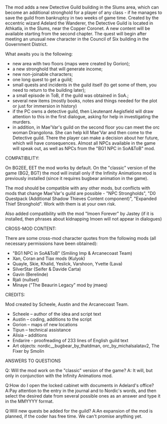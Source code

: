 The mod adds a new Detective Guild building in the Slums area, which can become an additional stronghold for a player of any class - if he manages to save the guild from bankruptcy in two weeks of game time.
Created by the eccentric wizard Adelard the Wanderer, the Detective Guild is located in Athkatla, in the Slums, near the Copper Coronet. A new content will be available starting from the second chapter.
The quest will begin after meeting an unusual new character in the Council of Six building in the Government District.

What awaits you is the following:
- new area with two floors (maps were created by Gorion);
- a new stronghold that will generate income;
- new non-joinable characters;
- one long quest to get a guild;
- small quests and incidents in the guild itself (to get some of them, you need to return to the building later);
- a small episode in ToB, if the guild was obtained in SoA.;
- several new items (mostly books, notes and things needed for the plot or just for immersion in history)
- if the PC owns a detective guild, then Lieutenant Aegisfield will draw attention to this in the first dialogue, asking for help in investigating the murders.
- in addition, in Mae'Var's guild on the second floor you can meet the orc woman Drangolona. She can help kill Mae'Var and then come to the Detective guild. There the player can make a decision about her future, which will have consequences. Almost all NPCs available in the game will speak out, as well as NPCs from the "BG1 NPC in SoA&ToB" mod.

COMPATIBILITY:

On BG2EE, EET the mod works by default. On the "classic" version of the game (BG2, BGT) the mod will install only if the Infinity Animations mod is previously installed (since it requires bugbear animation in the game).

The mod should be compatible with any other mods, but conflicts with mods that change Mae'Var's guild are possible - "NPC Strongholds", "D0 Questpack (Additional Shadow Thieves Content component)", "Expanded Thief Stronghold". Work with them is at your own risk.

Also added compatibility with the mod "Imoen Forever" by Jastey (if it is installed, then phrases about kidnapping Imoen will not appear in dialogues)

CROSS-MOD CONTENT:

There are some cross-mod character quotes from the following mods (all necessary permissions have been obtained):
- "BG1 NPC in SoA&ToB" (Smiling Imp & Arcanecoast Team)
- Xan, Coran and Tiax mods (Kulyok)
- Quayle, Skie, Khalid, Yeslick, Varshoon, Yvette (Lava)
- SilverStar (Seifer & Davide Carta)
- Gavin (Berelinde)
- Rjali (nullset)
- Minaye ("The Beaurin Legacy" mod by jmaeq)

CREDITS:

Mod created by Scheele, Austin and the Arcanecoast Team.
- Scheele – author of the idea and script text
- Austin – coding, additions to the script
- Gorion – maps of new locations
- Tipun – technical assistance
- Alisia – additions
- Endarire - proofreading of 233 lines of English guild text
- Art objects:
nordic__bugbear_by_thatdman, orc_by_michalsalatav2, The Fixer by Smolin

ANSWERS TO QUESTIONS

Q: Will the mod work on the "classic" version of the game?
A: It will, but only in conjunction with the Infinity Animations mod.

Q:How do I open the locked cabinet with documents in Adelard's office?
A:Pay attention to the entry in the journal and to Nordic's words, and then select the desired date from several possible ones as an answer and type it in the MMYYYY format.

Q:Will new quests be added for the guild?
A:An expansion of the mod is planned, if the coder has free time. We can't promise anything yet.
